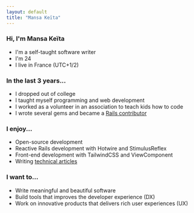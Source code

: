 ```yaml
---
layout: default
title: "Mansa Keïta"
---
```

### Hi, I'm Mansa Keïta
* I'm a self-taught software writer
* I'm 24
* I live in France (UTC+1/2)

### In the last 3 years...
* I dropped out of college
* I taught myself programming and web development
* I worked as a volunteer in an association to teach kids how to code
* I wrote several gems and became a [Rails contributor](https://contributors.rubyonrails.org/contributors/mansakondo/commits)

### I enjoy...
* Open-source development
* Reactive Rails development with Hotwire and StimulusReflex
* Front-end development with TailwindCSS and ViewComponent
* Writing [technical articles](https://dev.to/mansakondo)

### I want to...
* Write meaningful and beautiful software
* Build tools that improves the developer experience (DX)
* Work on innovative products that delivers rich user experiences (UX)
